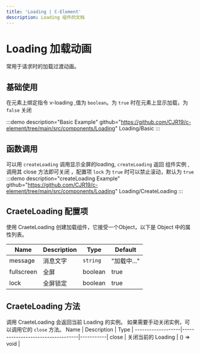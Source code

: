 ```yaml
---
title: 'Loading | C-Element'
description: Loading 组件的文档
---
```


# Loading 加载动画
常用于请求时的加载过渡动画。

## 基础使用
在元素上绑定指令 v-loading ,值为 `boolean`。为 `true` 时在元素上显示加载，为 `false` 关闭

:::demo description="Basic Example" github="https://github.com/CJR19/c-element/tree/main/src/components/Loading"
Loading/Basic
:::

## 函数调用
可以用 `createLoading` 调用显示全屏的loading, `createLoading` 返回 组件实例 ,调用其 close 方法即可关闭 ，配置项 `lock` 为 `true` 时可以禁止滚动，默认为 `true`
:::demo description="createLoading Example" github="https://github.com/CJR19/c-element/tree/main/src/components/Loading"
Loading/CreateLoading
:::



## CraeteLoading  配置项
使用 CraeteLoading 创建加载组件，它接受一个Object，以下是 Object 中的属性列表。

 Name              | Description                       | Type      | Default |
-------------------|-----------------------------------|-----------|---------|
 message	| 消息文字	| `string` 	|"加载中..."  |
| fullscreen| 全屏 | boolean | true |
| lock | 全屏锁定| boolean | true |

## CraeteLoading 方法
调用 CraeteLoading 会返回当前 Loading 的实例。 如果需要手动关闭实例，可以调用它的 `close` 方法。
 Name    | Description    | Type          | 
-------------------|-----------------------------------|-----------|
 close   | 关闭当前的 Loading    | () => void |

